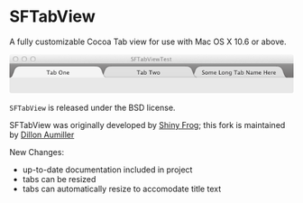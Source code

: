 # SFTabView
A fully customizable Cocoa Tab view for use with Mac OS X 10.6 or above.

![](https://github.com/daumiller/SFTabView/raw/master/Documentation/screenshot.png)

`SFTabView` is released under the BSD license.

SFTabView was originally developed by [Shiny Frog][1]; this fork is maintained by [Dillon Aumiller][2]

New Changes:
  * up-to-date documentation included in project
  * tabs can be resized
  * tabs can automatically resize to accomodate title text

[1]:https://github.com/shinyfrog
[2]:https://github.com/daumiller

